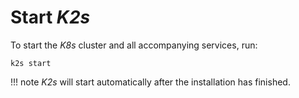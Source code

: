 <!--
SPDX-FileCopyrightText: © 2024 Siemens Healthcare GmbH
SPDX-License-Identifier: MIT
-->

# Start *K2s*
To start the *K8s* cluster and all accompanying services, run:
```console
k2s start
```

!!! note
    *K2s* will start automatically after the installation has finished.